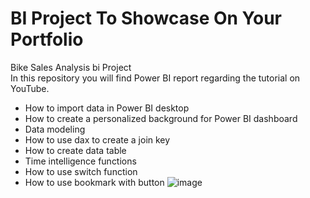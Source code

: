 # BI Project To Showcase On Your Portfolio <br>
Bike Sales Analysis bi Project <br>
In this repository you will find Power BI report regarding the tutorial on YouTube. <br>

- How to import data in Power BI desktop
- How to create a personalized background for Power BI dashboard
- Data modeling
- How to use dax to create a join key 
- How to create data table 
- Time intelligence functions
- How to use switch function 
- How to use bookmark with button
![image](https://github.com/ibritics/BI_Project/assets/90762709/7da761be-5dbf-4736-9f0b-ff32c0a43752)

